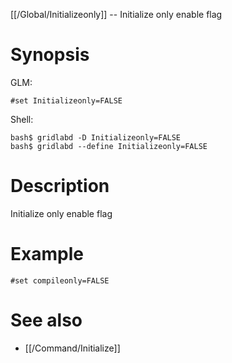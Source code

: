 [[/Global/Initializeonly]] -- Initialize only enable flag

# Synopsis
GLM:
~~~
#set Initializeonly=FALSE
~~~
Shell:
~~~
bash$ gridlabd -D Initializeonly=FALSE
bash$ gridlabd --define Initializeonly=FALSE
~~~

# Description

Initialize only enable flag

# Example

~~~
#set compileonly=FALSE
~~~

# See also
* [[/Command/Initialize]]